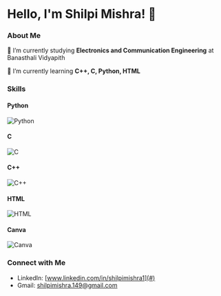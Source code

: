 

# Hello, I'm Shilpi Mishra! 👋

### About Me
 🔭 I’m currently studying **Electronics and Communication Engineering** at Banasthali Vidyapith

 🌱 I’m currently learning **C++, C, Python, HTML**


### Skills

#### Python
![Python](https://cdn.jsdelivr.net/gh/devicons/devicon/icons/python/python-original.svg)


#### C
![C](https://cdn.jsdelivr.net/gh/devicons/devicon/icons/c/c-original.svg)

#### C++
![C++](https://cdn.jsdelivr.net/gh/devicons/devicon/icons/cplusplus/cplusplus-original.svg)


#### HTML
![HTML](https://cdn.jsdelivr.net/gh/devicons/devicon/icons/html5/html5-original.svg)


#### Canva
![Canva](https://cdn.jsdelivr.net/gh/devicons/devicon/icons/canva/canva-original.svg)



### Connect with Me

- LinkedIn: [www.linkedin.com/in/shilpimishra1](#)
- Gmail: [shilpimishra.149@gmail.com](#)
  




